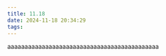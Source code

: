 ```yaml
---
title: 11.18
date: 2024-11-18 20:34:29
tags:
---
```

<!-- ---
title: {{ title }}
date: {{ date }}
author: LBZ
img: 
coverImg: 
top: false
cover: false
toc: true
mathjax: false
password:
summary:
tags:
categories:
--- -->
aaaaaaaaaaaaaaaaaaaaaaaaaaaaaaaaaaaaaaaaaaaa